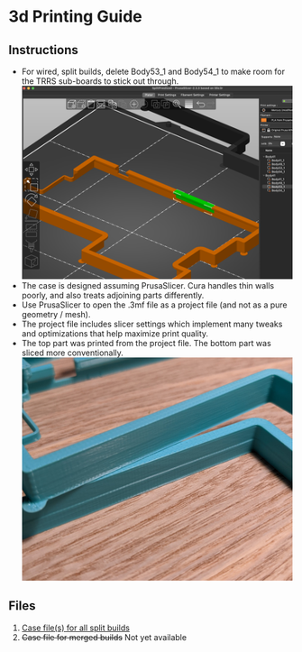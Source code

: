 # 3d Printing Guide

## Instructions

* For wired, split builds, delete Body53_1 and Body54_1 to make room for the TRRS sub-boards to stick out through.
![TRRS cutouts in green](/images/case/trrs_cutout.png)
* The case is designed assuming PrusaSlicer. Cura handles thin walls poorly, and also treats adjoining parts differently.
* Use PrusaSlicer to open the .3mf file as a project file (and not as a pure geometry / mesh).
* The project file includes slicer settings which implement many tweaks and optimizations that help maximize print quality.
* The top part was printed from the project file. The bottom part was sliced more conventionally.
![TRRS cutouts in green](/images/case/slicer_comparison.jpeg)

## Files
1. [Case file(s) for all split builds](/case/split_case_with_prusa_slicer_settings.3mf)
1. ~~Case file for merged builds~~ Not yet available